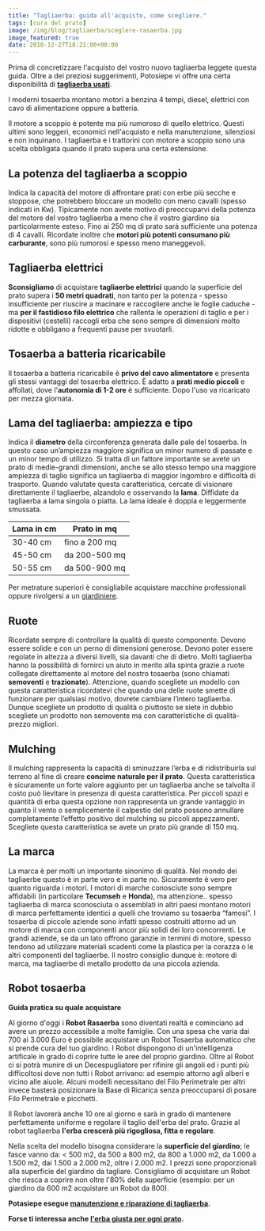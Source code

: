 ```yaml
---
title: "Tagliaerba: guida all'acquisto, come scegliere."
tags: [cura del prato]
image: /img/blog/tagliaerba/sceglere-rasaerba.jpg
image_featured: true
date: 2018-12-27T18:21:00+00:00
---
```

Prima di concretizzare l'acquisto del vostro nuovo tagliaerba leggete questa guida. Oltre a dei preziosi suggerimenti, Potosiepe vi offre una certa disponibilità di **[tagliaerba usati](/vendita-online-prodotti-per-giardinaggio/tosaerba-usato-udine "tagliaerba: vendita usato")**.

I moderni tosaerba montano motori a benzina 4 tempi, diesel, elettrici con cavo di alimentazione oppure a batteria.

Il motore a scoppio è potente ma più rumoroso di quello elettrico. Questi ultimi sono leggeri, economici nell'acquisto e nella manutenzione, silenziosi e non inquinano. I tagliaerba e i trattorini con motore a scoppio sono una scelta obbligata quando il prato supera una certa estensione.

## La potenza del tagliaerba a scoppio
Indica la capacità del motore di affrontare prati con erbe più secche e stoppose, che potrebbero bloccare un modello con meno cavalli (spesso indicati in Kw). Tipicamente non avete motivo di preoccuparvi della potenza del motore del vostro tagliaerba a meno che il vostro giardino sia particolarmente esteso. Fino ai 250 mq di prato sarà sufficiente una potenza di 4 cavalli. Ricordate inoltre che **motori più potenti consumano più carburante**, sono più rumorosi e spesso meno maneggevoli.

## Tagliaerba elettrici

 **Sconsigliamo** di acquistare **tagliaerbe elettrici** quando la superficie del prato supera i **50 metri quadrati**, non tanto per la potenza - spesso insufficiente per riuscire a macinare e raccogliere anche le foglie caduche - ma **per il fastidioso filo elettrico** che rallenta le operazioni di taglio e per i dispositivi (cestelli) raccogli erba che sono sempre di dimensioni molto ridotte e obbligano a frequenti pause per svuotarli.

## Tosaerba a batteria ricaricabile

Il tosaerba a batteria ricaricabile è **privo del cavo alimentatore** e presenta gli stessi vantaggi del tosaerba elettrico. È adatto a **prati medio piccoli** e affollati, dove l'**autonomia di 1-2 ore** è sufficiente. Dopo l'uso va ricaricato per mezza giornata.


## Lama del tagliaerba: ampiezza e tipo

Indica il **diametro** della circonferenza generata dalle pale del tosaerba. In questo caso un’ampiezza maggiore significa un minor numero di passate e un minor tempo di utilizzo. Si tratta di un fattore importante se avete un prato di medie-grandi dimensioni, anche se allo stesso tempo una maggiore ampiezza di taglio significa un tagliaerba di maggior ingombro e difficoltà di trasporto. Quando valutate questa caratteristica, cercate di visionare direttamente il tagliaerbe, alzandolo e osservando la **lama**. Diffidate da tagliaerba a lama singola o piatta. La lama ideale è doppia e leggermente smussata.

Lama in cm | Prato in mq
---- | ----
30-40 cm  | fino a 200 mq
45-50 cm  | da 200-500 mq
50-55 cm  | da 500-900 mq

Per metrature superiori è consigliabile acquistare macchine professionali oppure rivolgersi a un [giardiniere](/servizi-di-giardinaggio/giardiniere-a-domicilio/ "Rivolgiti a Giardiniere Potasiepe per tagliare l'erba e sfalci di grandi superfici").   

## Ruote
Ricordate sempre di controllare la qualità di questo componente. Devono essere solide e con un perno di dimensioni generose. Devono poter essere regolate in altezza a diversi livelli, sia davanti che di dietro. Molti tagliaerba hanno la possibilità di fornirci un aiuto in merito alla spinta grazie a ruote collegate direttamente al motore del nostro tosaerba (sono chiamati **semoventi** e **trazionate**). Attenzione, quando scegliete un modello con questa caratteristica ricordatevi che quando una delle ruote smette di funzionare per qualsiasi motivo, dovrete cambiare l’intero tagliaerba. Dunque scegliete un prodotto di qualità o piuttosto se siete in dubbio scegliete un prodotto non semovente ma con caratteristiche di qualità-prezzo migliori.

## Mulching
Il mulching rappresenta la capacità di sminuzzare l’erba e di ridistribuirla sul terreno al fine di creare **concime naturale per il prato**. Questa caratteristica è sicuramente un forte valore aggiunto per un tagliaerba anche se talvolta il costo può lievitare in presenza di questa caratteristica. Per piccoli spazi e quantità di erba questa opzione non rappresenta un grande vantaggio in quanto il vento o semplicemente il calpestio del prato possono annullare completamente l’effetto positivo del mulching su piccoli appezzamenti. Scegliete questa caratteristica se avete un prato più grande di 150 mq.

## La marca
La marca è per molti un importante sinonimo di qualità. Nel mondo dei tagliaerbe questo è in parte vero e in parte no. Sicuramente è vero per quanto riguarda i motori. I motori di marche conosciute sono sempre affidabili (in particolare **Tecumseh** e **Honda**), ma attenzione.. spesso tagliaerba di marca sconosciuta o assemblati in altri paesi montano motori di marca perfettamente identici a quelli che troviamo su tosaerba “famosi”. I tosaerba di piccole aziende sono infatti spesso costruiti attorno ad un motore di marca con componenti ancor più solidi dei loro concorrenti. Le grandi aziende, se da un lato offrono garanzie in termini di motore, spesso tendono ad utilizzare materiali scadenti come la plastica per la corazza o le altri componenti del tagliaerbe. Il nostro consiglio dunque è: motore di marca, ma tagliaerbe di metallo prodotto da una piccola azienda.

##  Robot tosaerba

**Guida pratica su quale acquistare**

Al giorno d'oggi i **Robot Rasaerba** sono diventati realtà e cominciano ad avere un prezzo accessibile a molte famiglie. Con una spesa che varia dai 700 ai 3.000 Euro è possibile acquistare un Robot Tosaerba automatico che si prende cura del tuo giardino. I Robot dispongono di un'intelligenza artificale in grado di coprire tutte le aree del proprio giardino. Oltre al Robot ci si potrà munire di un Decespugliatore per rifinire gli angoli ed i punti più difficoltosi dove non tutti i Robot arrivano: ad esempio attorno agli alberi e vicino alle aiuole. Alcuni modelli necessitano del Filo Perimetrale per altri invece basterà posizionare la Base di Ricarica senza preoccuparsi di posare Filo Perimetrale e picchetti.

Il Robot lavorerà anche 10 ore al giorno e sarà in grado di mantenere perfettamente uniforme e regolare il taglio dell'erba del prato. Grazie al robot tagliaerba **l'erba crescerà più rigogliosa, fitta e regolare**.

Nella scelta del modello bisogna considerare la **superficie del giardino**; le fasce vanno da: < 500 m2, da 500 a 800 m2, da 800 a 1.000 m2, da 1.000 a 1.500 m2, dai 1.500 a 2.000 m2, oltre i 2.000 m2. I prezzi sono proporzionali alla superficie del giardino da tagliare. Consigliamo di acquistare un Robot che riesca a coprire non oltre l'80% della superficie (esempio: per un giardino da 600 m2 acquistare un Robot da 800).

**Potasiepe esegue [manutenzione e riparazione di tagliaerba](/servizi-di-giardinaggio/riparazione-tosaerba-udine "servizio di manutenzione e riparazione tosaerba").**

**Forse ti interessa anche [l'erba giusta per ogni prato](/consigli-di-giardinaggio/i-migliori-semi-per-il-prato "I principali tipi di prato").**
